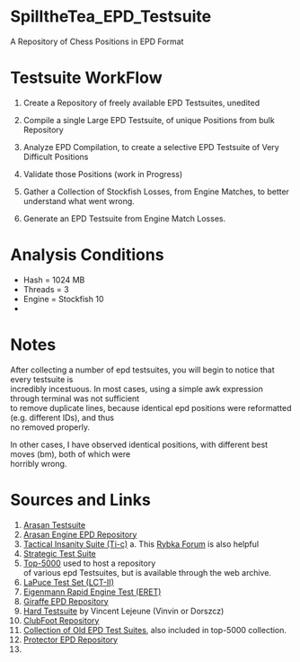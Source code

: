 # SpilltheTea_EPD_Testsuite
A Repository of Chess Positions in EPD Format

# Testsuite WorkFlow
1. Create a Repository of freely available EPD Testsuites, unedited
2. Compile a single Large EPD Testsuite, of unique Positions from bulk Repository
3. Analyze EPD Compilation, to create a selective EPD Testsuite of Very Difficult Positions
4. Validate those Positions (work in Progress)

5. Gather a Collection of Stockfish Losses, from Engine Matches, to better understand what went wrong.
6. Generate an EPD Testsuite from Engine Match Losses.

# Analysis Conditions
  * Hash = 1024 MB
  * Threads = 3
  * Engine = Stockfish 10
  * 


# Notes
After collecting a number of epd testsuites, you will begin to notice that every testsuite is </br>
incredibly incestuous. In most cases, using a simple awk expression through terminal was not sufficient </br>
to remove duplicate lines, because identical epd positions were reformatted (e.g. different IDs), and thus </br>
no removed properly.

In other cases, I have observed identical positions, with different best moves (bm), both of which were </br>
horribly wrong. 

# Sources and Links
 1. [Arasan Testsuite](https://arasanchess.org/testsuite.shtml)
 2. [Arasan Engine EPD Repository](https://github.com/jdart1/arasan-chess/tree/master/tests)
 2. [Tactical Insanity Suite (Ti-c)](http://rybkaforum.net/cgi-bin/rybkaforum/topic_show.pl?tid=32665)
    a. This [Rybka Forum](http://rybkaforum.net/cgi-bin/rybkaforum/board_show.pl?tid=32659#tid32659) is also helpful
 3. [Strategic Test Suite](https://sites.google.com/site/strategictestsuite/download-all-epds-in-one-file)
 4. [Top-5000](http://web.archive.org/web/20180820213741/www.top-5000.nl/testsets.htm) used to host a repository </br>
 of various epd Testsuites, but is available through the web archive.
 5. [LaPuce Test Set (LCT-II)](https://www.chessprogramming.org/LCT_II)
 6. [Eigenmann Rapid Engine Test (ERET)](https://glarean-magazin.ch/2017/03/05/computerschach-testaufgaben-engines-eigenmann-rapid-engine-test-eret/)
 7. [Giraffe EPD Repository](https://github.com/AFDudley/giraffe/tree/master/tests/testsuites)
 8. [Hard Testsuite](http://www.talkchess.com/forum3/viewtopic.php?t=64914) by Vincent Lejeune (Vinvin or Dorszcz)
 9. [ClubFoot Repository](https://github.com/zd3nik/Clubfoot/tree/master/epd)
 10. [Collection of Old EPD Test Suites](http://computer-chess.org/doku.php?id=computer_chess:wiki:download:index), also included in top-5000 collection.
 11. [Protector EPD Repository](https://sourceforge.net/p/protector/code/HEAD/tree/epd/)
 12. 
 
